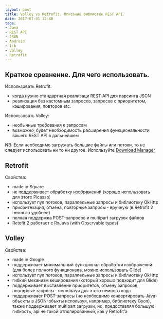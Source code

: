 ```yaml
---
layout: post
title: Volley vs Retrofit. Описание библиотек REST API.
date: 2017-07-01 12:40
tags:
- Java
- REST API
- JSON
- Android
- lib
- Volley
- Retrofit
---
```

## Краткое сревнение. Для чего использовать.
Использовать Retrofit:
- когда нужно стандартная реализаци REST API для парсинга JSON
- реализация без кастомным запросов, запросов с приоритетом, кэширования, повторов etc.

Использовать Volley:
- необычные требования к запросам
- возможно, будет необходимость расширения функциональности вашего REST API в дальнейшем

NB: Если необходимо загружать большие файлы или потоки, то не следует использовать ни то ни другое. Используйте <a href="https://developer.android.com/reference/android/app/DownloadManager.html">Download Manager</a>

## Retrofit
Свойства:
- made in Square
- не поддерживает обработку изображений (хорошо использовать для этого Picasso)
- использует пул потоков, параллельные запросы и библиотеку OkHttp
- приоритезация, отмена, повторные запросы - вручную (в Retrofit 2 немного удобнее)
- полная поддержка POST-запросов и multipart загрузок файлов
- Retofit 2 работает с RxJava (with Observable types)

## Volley
Свойства:
- made in Google
- поддерживает минимальный функционал обработки изображений (для более полного функционала, можно использовать Glide)
- использует пул потоков, параллельные запросы и библиотеку OkHttp
- гибкий механизм кеширования (который хорошо подходит для Glide)
- поддерживает выставление приоритетов, отмену запросов, повторные запросы - используя для этого немного кода
- поддерживает POST-запросы (но необходимо конвертировать Java-объекты в JSON-объкты используя, например, библиотеку Gson), также поддерживает multipart загрузки, но, предоставляя большую гибкость, api не такой отполированный, как у Retrofit'а
